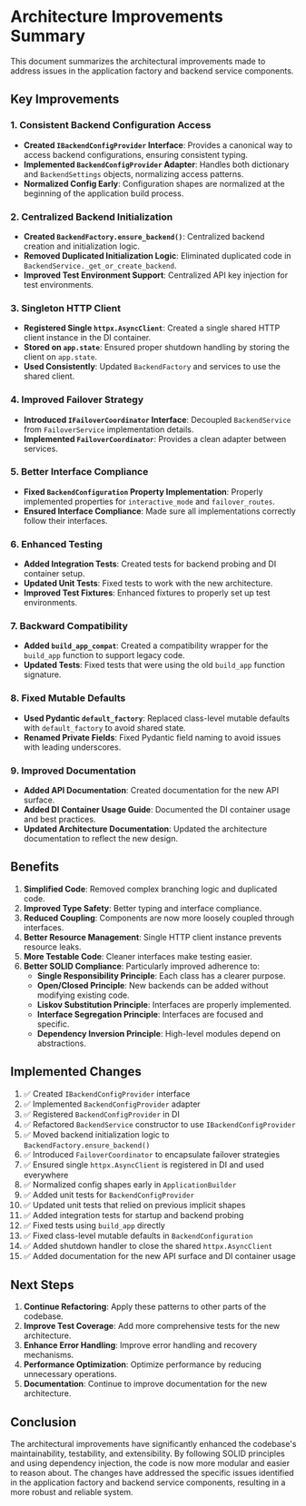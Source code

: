 # Architecture Improvements Summary

This document summarizes the architectural improvements made to address issues in the application factory and backend service components.

## Key Improvements

### 1. Consistent Backend Configuration Access

- **Created `IBackendConfigProvider` Interface**: Provides a canonical way to access backend configurations, ensuring consistent typing.
- **Implemented `BackendConfigProvider` Adapter**: Handles both dictionary and `BackendSettings` objects, normalizing access patterns.
- **Normalized Config Early**: Configuration shapes are normalized at the beginning of the application build process.

### 2. Centralized Backend Initialization

- **Created `BackendFactory.ensure_backend()`**: Centralized backend creation and initialization logic.
- **Removed Duplicated Initialization Logic**: Eliminated duplicated code in `BackendService._get_or_create_backend`.
- **Improved Test Environment Support**: Centralized API key injection for test environments.

### 3. Singleton HTTP Client

- **Registered Single `httpx.AsyncClient`**: Created a single shared HTTP client instance in the DI container.
- **Stored on `app.state`**: Ensured proper shutdown handling by storing the client on `app.state`.
- **Used Consistently**: Updated `BackendFactory` and services to use the shared client.

### 4. Improved Failover Strategy

- **Introduced `IFailoverCoordinator` Interface**: Decoupled `BackendService` from `FailoverService` implementation details.
- **Implemented `FailoverCoordinator`**: Provides a clean adapter between services.

### 5. Better Interface Compliance

- **Fixed `BackendConfiguration` Property Implementation**: Properly implemented properties for `interactive_mode` and `failover_routes`.
- **Ensured Interface Compliance**: Made sure all implementations correctly follow their interfaces.

### 6. Enhanced Testing

- **Added Integration Tests**: Created tests for backend probing and DI container setup.
- **Updated Unit Tests**: Fixed tests to work with the new architecture.
- **Improved Test Fixtures**: Enhanced fixtures to properly set up test environments.

### 7. Backward Compatibility

- **Added `build_app_compat`**: Created a compatibility wrapper for the `build_app` function to support legacy code.
- **Updated Tests**: Fixed tests that were using the old `build_app` function signature.

### 8. Fixed Mutable Defaults

- **Used Pydantic `default_factory`**: Replaced class-level mutable defaults with `default_factory` to avoid shared state.
- **Renamed Private Fields**: Fixed Pydantic field naming to avoid issues with leading underscores.

### 9. Improved Documentation

- **Added API Documentation**: Created documentation for the new API surface.
- **Added DI Container Usage Guide**: Documented the DI container usage and best practices.
- **Updated Architecture Documentation**: Updated the architecture documentation to reflect the new design.

## Benefits

1. **Simplified Code**: Removed complex branching logic and duplicated code.
2. **Improved Type Safety**: Better typing and interface compliance.
3. **Reduced Coupling**: Components are now more loosely coupled through interfaces.
4. **Better Resource Management**: Single HTTP client instance prevents resource leaks.
5. **More Testable Code**: Cleaner interfaces make testing easier.
6. **Better SOLID Compliance**: Particularly improved adherence to:
   - **Single Responsibility Principle**: Each class has a clearer purpose.
   - **Open/Closed Principle**: New backends can be added without modifying existing code.
   - **Liskov Substitution Principle**: Interfaces are properly implemented.
   - **Interface Segregation Principle**: Interfaces are focused and specific.
   - **Dependency Inversion Principle**: High-level modules depend on abstractions.

## Implemented Changes

1. ✅ Created `IBackendConfigProvider` interface
2. ✅ Implemented `BackendConfigProvider` adapter
3. ✅ Registered `BackendConfigProvider` in DI
4. ✅ Refactored `BackendService` constructor to use `IBackendConfigProvider`
5. ✅ Moved backend initialization logic to `BackendFactory.ensure_backend()`
6. ✅ Introduced `FailoverCoordinator` to encapsulate failover strategies
7. ✅ Ensured single `httpx.AsyncClient` is registered in DI and used everywhere
8. ✅ Normalized config shapes early in `ApplicationBuilder`
9. ✅ Added unit tests for `BackendConfigProvider`
10. ✅ Updated unit tests that relied on previous implicit shapes
11. ✅ Added integration tests for startup and backend probing
12. ✅ Fixed tests using `build_app` directly
13. ✅ Fixed class-level mutable defaults in `BackendConfiguration`
14. ✅ Added shutdown handler to close the shared `httpx.AsyncClient`
15. ✅ Added documentation for the new API surface and DI container usage

## Next Steps

1. **Continue Refactoring**: Apply these patterns to other parts of the codebase.
2. **Improve Test Coverage**: Add more comprehensive tests for the new architecture.
3. **Enhance Error Handling**: Improve error handling and recovery mechanisms.
4. **Performance Optimization**: Optimize performance by reducing unnecessary operations.
5. **Documentation**: Continue to improve documentation for the new architecture.

## Conclusion

The architectural improvements have significantly enhanced the codebase's maintainability, testability, and extensibility. By following SOLID principles and using dependency injection, the code is now more modular and easier to reason about. The changes have addressed the specific issues identified in the application factory and backend service components, resulting in a more robust and reliable system.